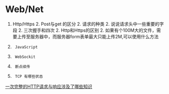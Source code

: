 # Web/Net

1.	Http/Https
	2.		Post与get 的区分
	2.		请求的种类
	2.		说说请求头中一些重要的字段
	2.		三次握手和四次
	2.		Http和Https的区别
	2.		如果有个100M大的文件，需要上传至服务器中，而服务器form表单最大只能上传2M,可以使用什么方法
1.		JavaScript
1.		WebSockit
1.		断点续传
1.		TCP 有哪些状态



[一次完整的HTTP请求与响应涉及了哪些知识](https://www.jianshu.com/p/c1d6a294d3c0?u_atoken=c4141eb7-5214-49af-b880-837726705d0f&u_asession=01GHi96DsovzzO6hFRtmaQlOBWpjU03OT2rQzmEdefIrM6jVFd19o4lgLU5DPlKm1pX0KNBwm7Lovlpxjd_P_q4JsKWYrT3W_NKPr8w6oU7K9GkhLyMC_Ec2STJTV54u_gPpcarp92QKzyJKyYjREPlmBkFo3NEHBv0PZUm6pbxQU&u_asig=05bMIvyBb_Ao9RS7k9PNPI-_tlPmLtfeVt8w0wfN_qdrsWEYBmeutCyjctLulhC4puX-POh-fV_ykILwwLRXW_vgAAHfGkQ0rwOfvx6e0spoRz8AgpglNEZkTPtYA7_ueaLXsryXefcI7UIS17GlTeIaRaGjBl3YVeGTFRM1jQoIz9JS7q8ZD7Xtz2Ly-b0kmuyAKRFSVJkkdwVUnyHAIJzfD3HAwLLfzPYxlnDMQmKopmkQdDB8z_OEdbZska5A8eWPRPQyB_SKrj-61LB_f61u3h9VXwMyh6PgyDIVSG1W_OzMqQpqvHAX9jJvspsi54GUOQ9o1DH5jrMNt2rYW_5PtgPawN7y0v4T45C7e6Msw0DT5_Cexngy7MpQc-I5REmWspDxyAEEo4kbsryBKb9Q&u_aref=mskkLbbTvpCMVDho2SPrQov2jHI%3D)

